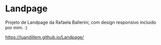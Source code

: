 # Landpage
Projeto de Landpage da Rafaela Ballerini, com design responsivo incluido por mim. :)


https://luandillem.github.io/Landpage/
